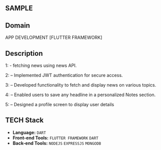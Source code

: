   
## SAMPLE


## Domain
APP DEVELOPMENT [FLUTTER FRAMEWORK]

## Description
1: - fetching news using news API.

2: – Implemented JWT authentication for secure access.

3: – Developed functionality to fetch and display news on various topics.

4: – Enabled users to save any headline in a personalized Notes section.

5: – Designed a profile screen to display user details


## TECH Stack
- **Language:** `DART`
- **Front-end Tools:** `FLUTTER FRAMEWORK` `DART`
- **Back-end Tools:** `NODEJS` `EXPRESSJS` `MONGODB`  

